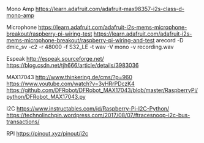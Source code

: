 Mono Amp
https://learn.adafruit.com/adafruit-max98357-i2s-class-d-mono-amp

Microphone
https://learn.adafruit.com/adafruit-i2s-mems-microphone-breakout/raspberry-pi-wiring-test
https://learn.adafruit.com/adafruit-i2s-mems-microphone-breakout/raspberry-pi-wiring-and-test
arecord -D dmic_sv -c2 -r 48000 -f S32_LE -t wav -V mono -v recording.wav

Espeak
http://espeak.sourceforge.net/
https://blog.csdn.net/tjh666/article/details/3983036

MAX17043
http://www.thinkering.de/cms/?p=960
https://www.youtube.com/watch?v=3yHRrPDczK4
https://github.com/DFRobot/DFRobot_MAX17043/blob/master/RaspberryPi/python/DFRobot_MAX17043.py

I2C
https://www.instructables.com/id/Raspberry-Pi-I2C-Python/
https://technolinchpin.wordpress.com/2017/08/07/ftracesnoop-i2c-bus-transactions/

RPI
https://pinout.xyz/pinout/i2c


